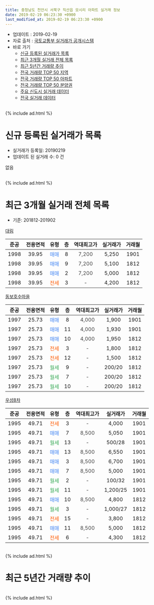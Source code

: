 ```yaml
---
title: 충청남도 천안시 서북구 직산읍 모시리 아파트 실거래 정보
date: 2019-02-19 06:23:30 +0900
last_modified_at: 2019-02-19 06:23:30 +0900
---
```


* 업데이트 : 2019-02-19
* 자료 출처 : [국토교통부 실거래가 공개시스템](http://rt.molit.go.kr)
* 바로 가기
    * [신규 등록된 실거래가 목록](#신규-등록된-실거래가-목록)
    * [최근 3개월 실거래 전체 목록](#최근-3개월-실거래-전체-목록)
    * [최근 5년간 거래량 추이](#최근-5년간-거래량-추이)
    * [전국 거래량 TOP 50 지역](https://ayogom.github.io/apt-trade-info/최근-3개월-전국에서-가장-거래가-많이-발생한-지역)
    * [전국 거래량 TOP 50 아파트](https://ayogom.github.io/apt-trade-info/최근-3개월-전국에서-가장-거래가-많이-발생한-아파트)
    * [전국 거래량 TOP 50 분양권](https://ayogom.github.io/apt-trade-info/최근-3개월-전국에서-가장-거래가-많이-발생한-분양권)
    * [주요 신도시 실거래 데이터](https://ayogom.github.io/apt-trade-info/주요-신도시)
    * [전국 실거래 데이터](https://ayogom.github.io/apt-trade-info/전국)
<br>
{% include ad.html %}
<br>

# 신규 등록된 실거래가 목록
* 실거래가 등록일: 20190219
* 업데이트 된 실거래 수: 0 건

없음

<br>
{% include ad.html %}
<br>

# 최근 3개월 실거래 전체 목록
* 기준: 201812-201902


[대림](https://search.naver.com/search.naver?query=%EC%B6%A9%EC%B2%AD%EB%82%A8%EB%8F%84+%EC%B2%9C%EC%95%88%EC%8B%9C+%EC%84%9C%EB%B6%81%EA%B5%AC+%EC%A7%81%EC%82%B0%EC%9D%8D+%EB%AA%A8%EC%8B%9C%EB%A6%AC+%EB%8C%80%EB%A6%BC)

|준공|전용면적|유형|층|역대최고가|실거래가|거래월|
|:---:|:---:|:---:|:---:|:---:|:---:|:---:|
|1998|39.95|<span style="color:#4285f3">매매</span>|8|<span style="color:#444444">7,200</span>|5,250|1901|
|1998|39.95|<span style="color:#4285f3">매매</span>|9|<span style="color:#444444">7,200</span>|5,100|1812|
|1998|39.95|<span style="color:#4285f3">매매</span>|2|<span style="color:#444444">7,200</span>|5,000|1812|
|1998|39.95|<span style="color:#ff5a00">전세</span>|3|<span style="color:#444444">-</span>|4,200|1812|

[동보호수마을](https://search.naver.com/search.naver?query=%EC%B6%A9%EC%B2%AD%EB%82%A8%EB%8F%84+%EC%B2%9C%EC%95%88%EC%8B%9C+%EC%84%9C%EB%B6%81%EA%B5%AC+%EC%A7%81%EC%82%B0%EC%9D%8D+%EB%AA%A8%EC%8B%9C%EB%A6%AC+%EB%8F%99%EB%B3%B4%ED%98%B8%EC%88%98%EB%A7%88%EC%9D%84)

|준공|전용면적|유형|층|역대최고가|실거래가|거래월|
|:---:|:---:|:---:|:---:|:---:|:---:|:---:|
|1997|25.73|<span style="color:#4285f3">매매</span>|8|<span style="color:#444444">4,000</span>|1,900|1901|
|1997|25.73|<span style="color:#4285f3">매매</span>|11|<span style="color:#444444">4,000</span>|1,930|1901|
|1997|25.73|<span style="color:#4285f3">매매</span>|10|<span style="color:#444444">4,000</span>|1,950|1812|
|1997|25.73|<span style="color:#ff5a00">전세</span>|3|<span style="color:#444444">-</span>|1,800|1812|
|1997|25.73|<span style="color:#ff5a00">전세</span>|12|<span style="color:#444444">-</span>|1,500|1812|
|1997|25.73|<span style="color:#34a853">월세</span>|9|<span style="color:#444444">-</span>|200/20|1812|
|1997|25.73|<span style="color:#34a853">월세</span>|7|<span style="color:#444444">-</span>|200/20|1812|
|1997|25.73|<span style="color:#34a853">월세</span>|10|<span style="color:#444444">-</span>|200/20|1812|

[우성8차](https://search.naver.com/search.naver?query=%EC%B6%A9%EC%B2%AD%EB%82%A8%EB%8F%84+%EC%B2%9C%EC%95%88%EC%8B%9C+%EC%84%9C%EB%B6%81%EA%B5%AC+%EC%A7%81%EC%82%B0%EC%9D%8D+%EB%AA%A8%EC%8B%9C%EB%A6%AC+%EC%9A%B0%EC%84%B18%EC%B0%A8)

|준공|전용면적|유형|층|역대최고가|실거래가|거래월|
|:---:|:---:|:---:|:---:|:---:|:---:|:---:|
|1995|49.71|<span style="color:#ff5a00">전세</span>|3|<span style="color:#444444">-</span>|4,000|1901|
|1995|49.71|<span style="color:#4285f3">매매</span>|7|<span style="color:#444444">8,500</span>|5,050|1901|
|1995|49.71|<span style="color:#34a853">월세</span>|13|<span style="color:#444444">-</span>|500/28|1901|
|1995|49.71|<span style="color:#4285f3">매매</span>|13|<span style="color:#444444">8,500</span>|6,550|1901|
|1995|49.71|<span style="color:#4285f3">매매</span>|3|<span style="color:#444444">8,500</span>|6,700|1901|
|1995|49.71|<span style="color:#4285f3">매매</span>|7|<span style="color:#444444">8,500</span>|5,000|1901|
|1995|49.71|<span style="color:#34a853">월세</span>|2|<span style="color:#444444">-</span>|100/32|1901|
|1995|49.71|<span style="color:#34a853">월세</span>|11|<span style="color:#444444">-</span>|1,200/25|1901|
|1995|49.71|<span style="color:#4285f3">매매</span>|10|<span style="color:#444444">8,500</span>|4,800|1812|
|1995|49.71|<span style="color:#34a853">월세</span>|3|<span style="color:#444444">-</span>|1,000/27|1812|
|1995|49.71|<span style="color:#ff5a00">전세</span>|15|<span style="color:#444444">-</span>|3,800|1812|
|1995|49.71|<span style="color:#4285f3">매매</span>|11|<span style="color:#444444">8,500</span>|5,000|1812|
|1995|49.71|<span style="color:#ff5a00">전세</span>|6|<span style="color:#444444">-</span>|4,300|1812|


<br>
{% include ad.html %}
<br>

# 최근 5년간 거래량 추이


<div style="width:100%;">
    <canvas id="deal_progress" height="200"></canvas>
</div>

<script>
new Chart(document.getElementById("deal_progress"), {
    type: 'line',
    data: {
        labels: ['201402','201403','201404','201405','201406','201407','201408','201409','201410','201411','201412','201501','201502','201503','201504','201505','201506','201507','201508','201509','201510','201511','201512','201601','201602','201603','201604','201605','201606','201607','201608','201609','201610','201611','201612','201701','201702','201703','201704','201705','201706','201707','201708','201709','201710','201711','201712','201801','201802','201803','201804','201805','201806','201807','201808','201809','201810','201811','201812','201901','201902'],
        datasets: [{
            label: '매매',
            pointRadius: 1,
            data: [11, 23, 13, 11, 11, 14, 11, 16, 27, 23, 14, 12, 5, 14, 17, 22, 12, 16, 13, 8, 14, 6, 3, 8, 6, 7, 9, 16, 10, 9, 14, 3, 15, 12, 8, 9, 9, 10, 12, 10, 6, 8, 11, 11, 8, 6, 7, 8, 7, 10, 7, 21, 15, 6, 8, 5, 11, 11, 5, 7, 0],
            borderColor: "rgba(255, 201, 14, 1)",
            backgroundColor: "rgba(255, 201, 14, 0.5)",
            fill: false,
            lineTension: 0
        },{
            label: '전월세',
            pointRadius: 1,
            data: [10, 17, 10, 12, 8, 13, 7, 13, 14, 8, 9, 18, 11, 10, 15, 6, 15, 13, 10, 11, 11, 10, 9, 5, 10, 13, 9, 8, 4, 8, 11, 6, 7, 10, 10, 4, 13, 11, 6, 9, 7, 4, 11, 13, 9, 14, 5, 10, 5, 17, 9, 12, 11, 5, 7, 9, 10, 7, 9, 4, 0],
            borderColor: "rgba(0, 141, 185, 1)",
            backgroundColor: "rgba(0, 141, 185, 0.5)",
            fill: false,
            lineTension: 0
        }
        ]
    },
    options: {
        responsive: true,
        title: {
            display: false
        },
        tooltips: {
            mode: 'index',
            intersect: false
        },
        hover: {
            mode: 'nearest',
            intersect: true
        },
        scales: {
            xAxes: [{
                display: true,
                scaleLabel: {
                    display: true,
                    labelString: '년/월'
                }
            }],
            yAxes: [{
                display: true,
                ticks: {
                    suggestedMin: 0,
                },
                scaleLabel: {
                    display: true,
                    labelString: '실거래 수'
                }
            }]
        }
    }
});

</script>


<br>
{% include ad.html %}
<br>

